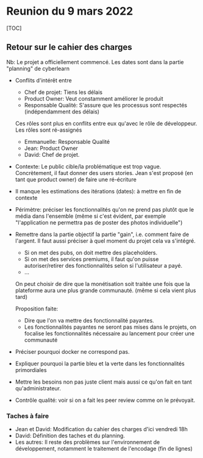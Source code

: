 # Reunion du 9 mars 2022

[TOC]

## Retour sur le cahier des charges

Nb: Le projet a officiellement commencé. Les dates sont dans la partie "planning" de cyberlearn



* Conflits d'intérêt entre

  * Chef de projet: Tiens les délais
  * Product Owner: Veut constamment améliorer le produit
  * Responsable Qualité: S'assure que les processus sont respectés (indépendamment des délais)

  Ces rôles sont plus en conflits entre eux qu'avec le rôle de développeur. Les rôles sont ré-assignés

  * Emmanuelle: Responsable Qualité
  * Jean: Product Owner
  * David: Chef de projet.

* Contexte: Le public cible/la problématique est trop vague. Concrètement, il faut donner des users stories.
  Jean s'est proposé (en tant que product owner) de faire une ré-écriture 

* Il manque les estimations des itérations (dates): à mettre en fin de contexte

* Périmètre: préciser les fonctionnalités qu'on ne prend pas plutôt que le média dans l'ensemble (même si c'est évident, par exemple "l'application ne permettra pas de poster des photos individuelle")

* Remettre dans la partie objectif la partie "gain", i.e. comment faire de l'argent. Il faut aussi préciser à quel moment du projet cela va s'intégré.

  * Si on met des pubs, on doit mettre des placeholders.
  * Si on met des services premiums, il faut qu'on puisse autoriser/retirer des fonctionnalités selon si l'utilisateur a payé.
  * ...

  On peut choisir de dire que la monétisation soit traitée une fois que la plateforme aura une plus grande communauté. (même si cela vient plus tard)

  Proposition faite:

  * Dire que l'on va mettre des fonctionnalité payantes.
  * Les fonctionnalités payantes ne seront pas mises dans le projets, on focalise les fonctionnalités nécessaire au lancement pour créer une communauté

* Préciser pourquoi docker ne correspond pas.

* Expliquer pourquoi la partie bleu et la verte dans les fonctionnalités primordiales

* Mettre les besoins non pas juste client mais aussi ce qu'on fait en tant qu'administrateur.

* Contrôle qualité: voir si on a fait les peer review comme on le prévoyait.



### Taches à faire

* Jean et David: Modification du cahier des charges d'ici vendredi 18h
* David: Définition des taches et du planning.
* Les autres: Il reste des problèmes sur l'environnement de développement, notamment le traitement de l'encodage (fin de lignes)